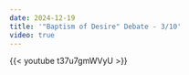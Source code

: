 ```yaml
---
date: 2024-12-19
title: '"Baptism of Desire" Debate - 3/10'
video: true
---
```



{{< youtube t37u7gmWVyU >}}
